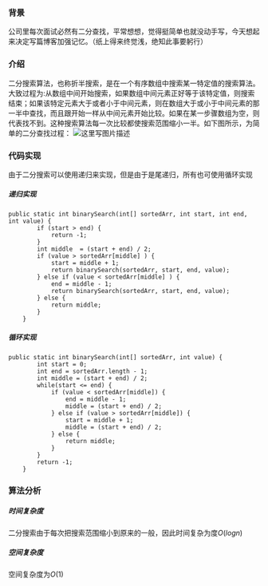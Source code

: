 ﻿### 背景
公司里每次面试必然有二分查找，平常想想，觉得挺简单也就没动手写，今天想起来决定写篇博客加强记忆。（纸上得来终觉浅，绝知此事要躬行）

### 介绍
二分搜索算法，也称折半搜索，是在一个有序数组中搜索某一特定值的搜索算法。大致过程为:从数组中间开始搜索，如果数组中间元素正好等于该特定值，则搜索结束；如果该特定元素大于或者小于中间元素，则在数组大于或小于中间元素的那一半中查找，而且跟开始一样从中间元素开始比较。如果在某一步骤数组为空，则代表找不到。这种搜索算法每一次比较都使搜索范围缩小一半。如下图所示，为简单的二分查找过程：
![这里写图片描述](https://img-blog.csdn.net/20180720225738103?watermark/2/text/aHR0cHM6Ly9ibG9nLmNzZG4ubmV0L0JMVUU1OTQ1/font/5a6L5L2T/fontsize/400/fill/I0JBQkFCMA==/dissolve/70)
### 代码实现
由于二分搜索可以使用递归来实现，但是由于是尾递归，所有也可使用循环实现
##### 递归实现
```
public static int binarySearch(int[] sortedArr, int start, int end, int value) {
        if (start > end) {
            return -1;
        }
        int middle  = (start + end) / 2;
        if (value > sortedArr[middle] ) {
            start = middle + 1;
            return binarySearch(sortedArr, start, end, value);
        } else if (value < sortedArr[middle] ) {
            end = middle - 1;
            return binarySearch(sortedArr, start, end, value);
        } else {
            return middle;
        }
    }
```

##### 循环实现
```
public static int binarySearch(int[] sortedArr, int value) {
        int start = 0;
        int end = sortedArr.length - 1;
        int middle = (start + end) / 2;
        while(start <= end) {
            if (value < sortedArr[middle]) {
                end = middle - 1;
                middle = (start + end) / 2;
            } else if (value > sortedArr[middle]) {
                start = middle + 1;
                middle = (start + end) / 2;
            } else {
                return middle;
            }
        }
        return -1;
    }
```

### 算法分析
##### 时间复杂度
二分搜索由于每次把搜索范围缩小到原来的一般，因此时间复杂为度$O(logn)$

##### 空间复杂度
空间复杂度为$O(1)$

